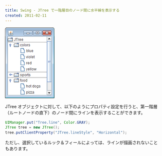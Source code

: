 ```yaml
---
title: Swing - JTree で一階層目のノード間に水平線を表示する
created: 2011-02-11
---
```


![jtree-line.png](./jtree-line.png)

JTree オブジェクトに対して、以下のようにプロパティ設定を行うと、第一階層（ルートノードの直下）のノード間にラインを表示することができます。

~~~ java
UIManager.put("Tree.line", Color.GRAY);
JTree tree = new JTree();
tree.putClientProperty("JTree.lineStyle", "Horizontal");
~~~

ただし、選択しているルック＆フィールによっては、ラインが描画されないこともあります。


